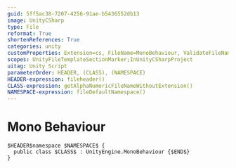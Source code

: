 ```yaml
---
guid: 5ff5ac38-7207-4256-91ae-b5436552db13
image: UnityCSharp
type: File
reformat: True
shortenReferences: True
categories: unity
customProperties: Extension=cs, FileName=MonoBehaviour, ValidateFileName=True
scopes: UnityFileTemplateSectionMarker;InUnityCSharpProject
uitag: Unity Script
parameterOrder: HEADER, (CLASS), (NAMESPACE)
HEADER-expression: fileheader()
CLASS-expression: getAlphaNumericFileNameWithoutExtension()
NAMESPACE-expression: fileDefaultNamespace()
---
```


# Mono Behaviour

```
$HEADER$namespace $NAMESPACE$ {
  public class $CLASS$ : UnityEngine.MonoBehaviour {$END$}
}
```
